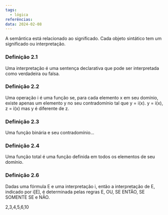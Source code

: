 ```yaml
---
tags:
  - lógica
referências: 
data: 2024-02-08
---
```

A semântica está relacionado ao significado. Cada objeto sintático tem um significado ou interpretação.

### Definição 2.1

Uma interpretação é uma sentença declarativa que pode ser interpretada como verdadeira ou falsa.

### Definição 2.2

Uma operação i é uma função se, para cada elemento x em seu domínio, existe apenas um elemento y no seu contradomínio tal que y = i(x). y = i(x), z = i(x) mas y é diferente de z.

### Definição 2.3

Uma função binária e seu contradomínio...

### Definição 2.4

Uma função total é uma função definida em todos os elementos de seu domínio.

### Definição 2.6

Dadas uma fórmula E e uma interpretação i, então a interpretação de E, indicado por i\[E], é determinada pelas regras E, OU, SE ENTÃO, SE SOMENTE SE e NÃO.

2,3,4,5,6,10